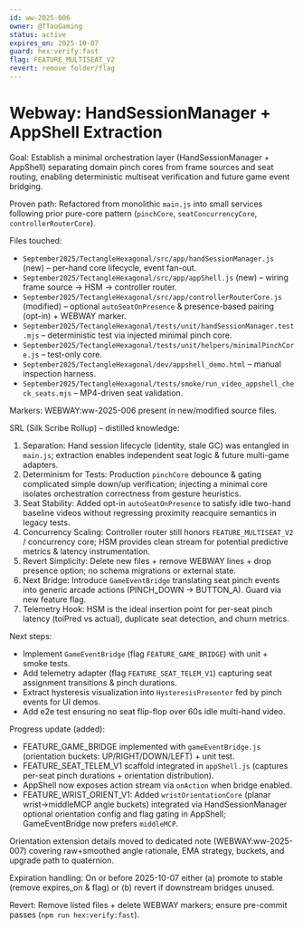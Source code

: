 ```yaml
---
id: ww-2025-006
owner: @TTaoGaming
status: active
expires_on: 2025-10-07
guard: hex:verify:fast
flag: FEATURE_MULTISEAT_V2
revert: remove folder/flag
---
```

# Webway: HandSessionManager + AppShell Extraction

Goal: Establish a minimal orchestration layer (HandSessionManager + AppShell) separating domain pinch cores from frame sources and seat routing, enabling deterministic multiseat verification and future game event bridging.

Proven path: Refactored from monolithic `main.js` into small services following prior pure-core pattern (`pinchCore`, `seatConcurrencyCore`, `controllerRouterCore`).

Files touched:

- `September2025/TectangleHexagonal/src/app/handSessionManager.js` (new) – per-hand core lifecycle, event fan-out.
- `September2025/TectangleHexagonal/src/app/appShell.js` (new) – wiring frame source -> HSM -> controller router.
- `September2025/TectangleHexagonal/src/app/controllerRouterCore.js` (modified) – optional `autoSeatOnPresence` & presence-based pairing (opt-in) + WEBWAY marker.
- `September2025/TectangleHexagonal/tests/unit/handSessionManager.test.mjs` – deterministic test via injected minimal pinch core.
- `September2025/TectangleHexagonal/tests/unit/helpers/minimalPinchCore.js` – test-only core.
- `September2025/TectangleHexagonal/dev/appshell_demo.html` – manual inspection harness.
- `September2025/TectangleHexagonal/tests/smoke/run_video_appshell_check_seats.mjs` – MP4-driven seat validation.

Markers: WEBWAY:ww-2025-006 present in new/modified source files.

SRL (Silk Scribe Rollup) – distilled knowledge:

1. Separation: Hand session lifecycle (identity, stale GC) was entangled in `main.js`; extraction enables independent seat logic & future multi-game adapters.
2. Determinism for Tests: Production `pinchCore` debounce & gating complicated simple down/up verification; injecting a minimal core isolates orchestration correctness from gesture heuristics.
3. Seat Stability: Added opt-in `autoSeatOnPresence` to satisfy idle two-hand baseline videos without regressing proximity reacquire semantics in legacy tests.
4. Concurrency Scaling: Controller router still honors `FEATURE_MULTISEAT_V2` / concurrency core; HSM provides clean stream for potential predictive metrics & latency instrumentation.
5. Revert Simplicity: Delete new files + remove WEBWAY lines + drop presence option; no schema migrations or external state.
6. Next Bridge: Introduce `GameEventBridge` translating seat pinch events into generic arcade actions (PINCH_DOWN -> BUTTON_A). Guard via new feature flag.
7. Telemetry Hook: HSM is the ideal insertion point for per-seat pinch latency (toiPred vs actual), duplicate seat detection, and churn metrics.

Next steps:

- Implement `GameEventBridge` (flag `FEATURE_GAME_BRIDGE`) with unit + smoke tests.
- Add telemetry adapter (flag `FEATURE_SEAT_TELEM_V1`) capturing seat assignment transitions & pinch durations.
- Extract hysteresis visualization into `HysteresisPresenter` fed by pinch events for UI demos.
- Add e2e test ensuring no seat flip-flop over 60s idle multi-hand video.

Progress update (added):

- FEATURE_GAME_BRIDGE implemented with `gameEventBridge.js` (orientation buckets: UP/RIGHT/DOWN/LEFT) + unit test.
- FEATURE_SEAT_TELEM_V1 scaffold integrated in `appShell.js` (captures per-seat pinch durations + orientation distribution).
- AppShell now exposes action stream via `onAction` when bridge enabled.
- FEATURE_WRIST_ORIENT_V1: Added `wristOrientationCore` (planar wrist->middleMCP angle buckets) integrated via HandSessionManager optional orientation config and flag gating in AppShell; GameEventBridge now prefers `middleMCP`.

Orientation extension details moved to dedicated note (WEBWAY:ww-2025-007) covering raw+smoothed angle rationale, EMA strategy, buckets, and upgrade path to quaternion.

Expiration handling: On or before 2025-10-07 either (a) promote to stable (remove expires_on & flag) or (b) revert if downstream bridges unused.

Revert: Remove listed files + delete WEBWAY markers; ensure pre-commit passes (`npm run hex:verify:fast`).
